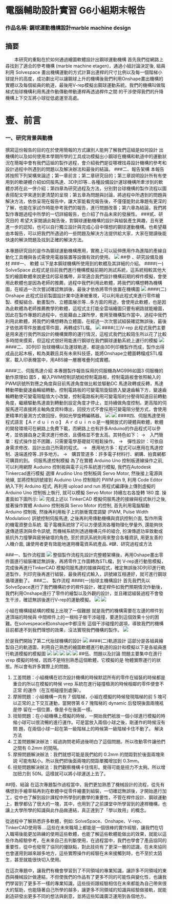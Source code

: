 # 電腦輔助設計實習 G6小組期末報告
### 作品名稱: 鋼球運動機構設計marble machine design
## 摘要
　　本研究的重點在於如何通過繪圖軟體設計出鋼球運動機構 首先我們從網路上尋找到了適合的參考機構 (marble machine etagen)，通過小組討論決定後, 組員利用 Solvespace 畫出機構運動的方式計算出連桿的尺寸比例以及每一個階梯小球提升的高度，成功劃出可以讓鋼球上升的機構後我們利用Onshape畫出機構的實體以及每個組員的軌道，最後用V-rep模擬出鋼球運動系統。我們的機構叫做階梯式抬球機構利用馬達作動傳動帶動連桿再透過桿件之間 的干涉使得我們的升降機構上下交互將小球從低處運至高處。
# 壹、前言
### 一、研究背景與動機
撰寫這份報告的目的在於使用簡報的方式讓別人能夠了解我們這組是如何設計 出機構的以及如何使用本學期所學的工具成功模擬出小鋼球在機構和軌道中的運動狀況在簡報中會有我們這組的製作過程，會介紹我們是從哪裡找尋設計機構的參考和設計過程中所遇到的問題以及解決辦法和最後的結論。
###二、報告架構
本報告將按照下列架構來論述；第一章前言；第二章研究目的；第三章說明設計所有有使用到的軟硬體介紹如伺服馬達、3D列印等…各種設備設計運球機構所牽涉到的軟體亦將在此一併介紹；第四章為研究過程及方法，分別對台球機構的製作流程以圖表搭配文字來達到更清楚的呈現；第五章為問題與討論，將過程中所遇到的問題與解決方法，依依呈現在報告中，讓大家能看完報告後，不僅僅能對此專題有更深的了解，也能在家試作時能參考我們的報告，進行問題改善；第六章為結論，我們將製作專題過程中所學的一切詳細報告，也介紹了作品未來的發展性。 
###貳、研究目的
希望大家閱讀此報告後，對鋼球運動機構的設計與組裝產生興趣，且有更進一步的認知，也可以自行獨立設計與完成心目中理想的鋼球運動機構。也希望藉由本報告，可以把我們所遇過的一些問題及解決方法提供給大家，大家在閱讀後能快速的解決問題及找到正確的解決方法。
    
本專題研究目的是作為鋼球運動機構應用，實務上可以延伸應用作為進階的產線自動化工具機與各式需使用電器裝置等設備有效的使用。
![](/assets/1.png)
##參 、研究設備及器材
###一、	軟體
以下是本鋼球機構所使用到的軟體及其詳細的介紹。
####(一)	SolveSpace
此程式是目前我們進行機構模擬前期的測試系統，這系統相較其他大型的繪圖軟體來說更佳的容易攜帶，非常適合我們設計機構前期的桿件模擬，會使用此軟體也是因為老師的推薦，過程中我們利用此軟體，將我們的構想轉為機構圖，在經過一次次嘗試確認無誤後，最後才依依將零件放置在機構圖
![](/assets/2.png)
####(二)	Onshape
此程式目前製圖設計業中逐漸被重視，可以利用此程式來進行零件繪製、模擬組合、動畫製作、立體圖展示等…多方面的用途，會使用此軟體，也是因為此軟體為老師推薦教學的軟體，這程式主打能全雲端繪圖只要有網路就能繪圖，因此在製作專題的過程中，也能藉由上課所學，套用至機構製作當中，過程中我們利用此軟體，將我們的構想轉為立體圖，在經過一次次嘗試組裝確認無誤後，最後才依依將零件放置成零件圖，再轉成STL檔。
![](/assets/3.jpg)
####(三)V-rep
此程式我們主要是用來進行我們所設計的機構實際的運行情況，這程式我們比較陌生所以花了比較多時間來摸索，但這程式很好用能進行鋼球在我們鋼球運動系統上運行的模擬
![](/assets/4.jpg)
####二、3D列印
抬球機構以及運球軌道，都是由3D列印機製作而成，製作出得成品比起木板，較為美觀且具有未來科技感，能將Onshape立體圖轉檔成STL檔案，載入印表機當中，用ABS線一層層堆疊列成實體。

####三、伺服馬達介紹
本專題製作報告採用的伺服機為MG996如圖3
伺服機的動作原理如 圖5 ，輸入PWM控制訊號給控制電路板，控制電路板會依照輸入的PWM訊號所對應之角度與目前馬達角度做比較並驅動DC  馬達政轉或反轉，馬達轉動帶動變速齒輪組轉動，控制電路板的可變電阻旋鈕嵌入變速齒輪下方，變速齒輪轉動使可變電阻駔值大小改變，控制電路板利用可變電阻的分壓得知道目前轉動角度，繼續驅動馬達直到轉動到設定角度才停止，並持續做角度控制。更高階的伺服馬達可直接將主軸角度資料傳出，回授方式不會採用可變電阻分壓方式，會使用更精準的量測方式做回授，例如光學旋轉編碼器。
![](/assets/5.jpg)
![](/assets/6.jpg)
####四、伺服馬達使用程式語言【Ａｒｄｕｉｎｏ】
Ａｒｄｕｉｎｏ是一種開放式的硬體與軟體，軟體的開發環境可在網路上免費下載，而網路上也有許多Arduino的作品程式可以參考，並依據自身之需求進行修改，且價格並不會太高。其特色如下：
→　入門簡單：程式操作並不困難，只需要電學基礎就可輕鬆操作。
→　彈性設計：可依自身需求修改、設計出自己所需的程式。
→　應用地方多：程式可以應用在馬達控制、遠端遙控等..許多地方。
→　購買管道多：許多電子材料行、網購、拍賣網都可購買的到。
伺服馬達控制模擬
為了在實體 Arduino Uno 控制板連線操作之前, 可以利用網際 Auduino 控制板與電子元件系統進行模擬, 我們在Autodesk Tinkercad進行模擬
選擇 Arudino Uno 控制板與 Servo Motor, 然後接上電源與地線, 並將控制訊號接到 Auduino Uno 控制板的 PWM pin 9, 利用 Code Editor 納入下列 Arduino 程式, 再利用 upload and run 將程式編譯後上傳到虛擬的 Arduino Uno 控制板上執行, 就可以模擬 Servo Motor 持續左右各旋轉 180 度. 操畫面如下圖所示: 
![](/assets/7.png)
完成上述以 TinkerCAD 模擬伺服馬達的接線與程式執行之後, 接著操作實體 Arduino 控制板與 Servo Motor 的控制, 首先利用電腦驅動 Arduino 控制板, 然後再利用板子上的脈衝寬度調變 (PWM, Pulse Width Modulation) 訊號控制伺服馬達, 之後再利用傳動機構與資訊控制介面, 製作所需的機電資整合系統. 電子電機系統除了可以方便感測各種物理化學量外, 還能夠快速傳遞感測與命令訊號, 而機械系統則透過機構元件的組合, 扮演傳遞功率致動或抵抗外力撞擊與疲勞破壞的角色, 至於資訊系統則用來整合各種資訊, 用更友善的人機介面, 讓使用者更有效能地運用機電資系統產品.
#肆、研究過程或方法

###一、製作流程圖
![](/assets/8.png)
整個製作流程先設計完整體架構後，再用Oshape畫出零件圖進行組裝確認無誤後，再將零件工作圖轉為STL檔，到 V-rep進行動態模擬，完成後再進行TinkerCAD 模擬伺服馬達的接線與程式，確定無誤後3D列印進行軌道製作，列印完後再進行組裝，最後將程式輸入，訊號線互相連好，就可進行鋼球循環運動了。
###二、	製作流程
####(一)抬球主機構設計
首先我們先以SolveSpace進行了我們機構初步的桿件設計，確定桿件如我們預期情況作動後，我們利用Onshape進行了零件的繪製以及外觀的設計，並且確認組裝過程不會發生干涉，確認無誤後進行V-rep的運動模擬。
![](/assets/9.png)
![](/assets/10.jpg)
                 
小組在機構綫結構的模擬上出現了一個難題 就是我們的機構需要在左邊的桿件到達頂端的時候與 中間桿件上的一根柱子做干涉碰撞，要達到這個效果十分的困難。在solvespeace和onshape中都沒有 這個干涉碰撞的選項，導致我們的機構目前都達不到我們理想的效果，沒法實現我們機構的製作。
![](/assets/11.jpg)

於是我們開始了第二代抬球機構的設計
![](/assets/13.png)
####(二)軌道設計
這部分是各組員繪製自己的軌道圖，利用自己熟悉的繪圖軟體進行軌道的設計和模擬以下是各組員進行軌道模擬的模擬圖
![](/assets/14.jpg)
![](/assets/15.png)
![](/assets/16.jpg)
![](/assets/17.png)
![](/assets/18.jpg)
##伍、問題以及討論
問題主要集中在進行 vrep 模擬的時候，因爲不是特別熟悉這個軟體，它模擬的是 物體實際運行的狀態。所以會有許多實際上的問題。
 1. 工差問題：小組機構在初次設計機構的時候默認所有的零件在組裝的時候都是 重合的所以在模擬的時候 vrep 系統在進行碰撞檢測的時候相鄰的零件便會不正常 的運作（在互相碰撞到處彈）。 
2. 摩擦問題：小組機構一共有 7 個階梯，小組在模擬的時候發現階梯的前 5 塊可 以正常的上下交互運動，當開啓第 6 7 塊階梯的 dynamic 后發現後面兩塊衹是停 留在一個位置，像是卡在後面一樣。
 3. 扭矩問題：在小組機構上模擬的時候，一開始我們衹放一個小球進行模擬的時 候小球可以很流暢的進行運作。可是當放入兩個小球之後，剛運作的時候沒有問 題，在兩個小球一起在第一級階梯上的時候第一級階梯卡住不動了。
解決方法 
1. 工差問題解決辦法：經過詢問老師過後明白了這個問題。所以改動零件讓他們 之間有 0.2mm 的間隔。 
2. 摩擦問題解決辦法：我們就想可能是我們給的 0.2mm 的間距對於後面兩塊來説 可能有點小。所以我們把後面兩塊的間距單獨增加到 0.3mm。 
3. 扭矩問題解決辦法：我們觀察機構卡住情形。覺得可能是扭力不太夠。所以增 加扭力到 50N。這樣就可以將小球運送上去了。





##陸、結論
  在這次專題製作過程當中，我們更加熟悉了機械設計的流程，從先有構想到手繪草稿再到在軟體中從零件繪畫到組裝，一切確認無誤後，才開始進行加工，從中也了解到設計課程中所學到的數學的重要性，不管在桿件設計、鋼球運動上，數學都佔了很大的一塊，其中，也用到了之前課堂中所學習到的連桿機構，也讓上大學所學的知識與此作品做連結，真正達到了「學以致用」的概念。

  從過程中了解熟悉許多軟體，例如: SolveSpace、Onshape、V-rep、TinkerCAD使用等….這些在未來職場上都能是一個很棒的實作經驗，讓我們在切入職場後能更加熟練的使用這些軟體，也能了解這些軟體能做出的效果，就能以這些作為經驗參考，在未來自己去判斷使用，在過程當中，我們也學會了產品協同的重要性，從中也發現了協同的優缺點，對此技術有了更深一層的認識，在未來協同也會運用到越來越多地方，這些實際操作的經驗在未來接觸到時，也不至於太陌生，甚至就能很快切入使用。

  在這次專題中，讓我們有機會學習到了不同領域的專業知識，讓許多不同領域的東西與機械設計做連結，不但使我們的作品有了更多不同的可能性與變化性，也讓我們學習到了更多不一樣的專業知識，這些技術跟經驗相信在未來都能為自己帶來很大的幫助，也能隨著自己所學的越多，讓更多不同領域的知識與經驗做接軌，就能創造研發出更多不同的想法與創意，並將這些知識廣泛運用到各個地方。


























